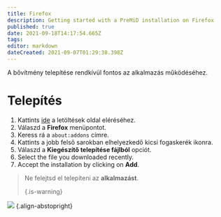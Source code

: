 ```yaml
---
title: Firefox
description: Getting started with a PreMiD installation on Firefox
published: true
date: 2021-09-18T14:17:54.665Z
tags: 
editor: markdown
dateCreated: 2021-09-07T01:29:38.398Z
---
```


A bővítmény telepítése rendkívül fontos az alkalmazás működéséhez.

# Telepítés
1. Kattints [ide](https://premid.app/downloads) a letöltések oldal eléréséhez.
2. Válaszd a **Firefox** menüpontot.
3. Keress rá a `about:addons` címre.
4. Kattints a jobb felső sarokban elhelyezkedő kicsi fogaskerék ikonra.
5. Válaszd a **Kiegészítő telepítése fájlból** opciót.
6. Select the file you downloaded recently.
7. Accept the installation by clicking on **Add**.

> Ne felejtsd el telepíteni az **alkalmazást**. 
> 
> {.is-warning}

![](https://img.icons8.com/color/2x/firefox.png) {.align-abstopright}
